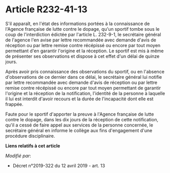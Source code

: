 # Article R232-41-13

S'il apparaît, en l'état des informations portées à la connaissance de l'Agence française de lutte contre le dopage, qu'un
sportif tombe sous le coup de l'interdiction édictée par l'article L. 232-9-1, le secrétaire général de l'agence l'en avise
par lettre recommandée avec demande d'avis de réception ou par lettre remise contre récépissé ou encore par tout moyen
permettant d'en garantir l'origine et la réception. Le sportif est mis à même de présenter ses observations et dispose à cet
effet d'un délai de quinze jours. 

Après avoir pris connaissance des observations du sportif, ou en l'absence d'observations de ce dernier dans ce délai, le
secrétaire général lui notifie par lettre recommandée avec demande d'avis de réception ou par lettre remise contre récépissé
ou encore par tout moyen permettant de garantir l'origine et la réception de la notification, l'identité de la personne à
laquelle il lui est interdit d'avoir recours et la durée de l'incapacité dont elle est frappée. 

Faute pour le sportif d'apporter la preuve à l'Agence française de lutte contre le dopage, dans les dix jours de la réception
de cette notification, qu'il a cessé de faire appel aux services de la personne concernée, le secrétaire général en informe
le collège aux fins d'engagement d'une procédure disciplinaire.

**Liens relatifs à cet article**

_Modifié par_:

  - Décret n°2019-322 du 12 avril 2019 - art. 13
